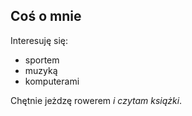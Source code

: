 ## Coś o mnie

Interesuję się:

- sportem
- muzyką
- komputerami

Chętnie jeżdzę rowerem _i czytam książki_. 

